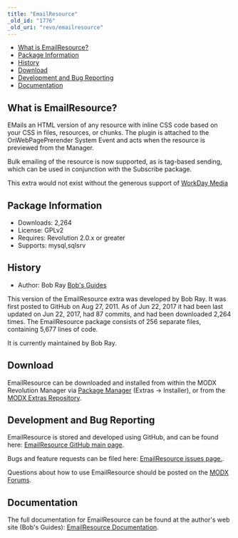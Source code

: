 ```yaml
---
title: "EmailResource"
_old_id: "1776"
_old_uri: "revo/emailresource"
---
```


- [What is EmailResource?](#EmailResource-WhatisEmailResource)
- [Package Information](#EmailResource-Information)
- [History](#EmailResource-History)
- [Download](#EmailResource-Download)
- [Development and Bug Reporting](#EmailResource-DevelopmentandBugReporting)
- [Documentation](#EmailResource-Documentation)
 
What is EmailResource?
----------------------

EMails an HTML version of any resource with inline CSS code based on your CSS in files, resources, or chunks. The plugin is attached to the OnWebPagePrerender System Event and acts when the resource is previewed from the Manager.

Bulk emailing of the resource is now supported, as is tag-based sending, which can be used in conjunction with the Subscribe package.

This extra would not exist without the generous support of [WorkDay Media](http://workdaymedia.com.au)

Package Information
-------------------

- Downloads: 2,264
- License: GPLv2
- Requires: Revolution 2.0.x or greater
- Supports: mysql,sqlsrv

History
-------

- Author: Bob Ray [Bob's Guides](https://bobsguides.com)

 This version of the EmailResource extra was developed by Bob Ray. It was first posted to GitHub on Aug 27, 2011. As of Jun 22, 2017 it had been last updated on Jun 22, 2017, had 87 commits, and had been downloaded 2,264 times. The EmailResource package consists of 256 separate files, containing 5,677 lines of code.

It is currently maintained by Bob Ray.

Download
--------

 EmailResource can be downloaded and installed from within the MODX Revolution Manager via [Package Manager](/revolution/2.x/developing-in-modx/advanced-development/package-management "Package Manager") (Extras -> Installer), or from the [MODX Extras Repository](https://modx.com/extras/package/emailresource).

Development and Bug Reporting 
------------------------------

 EmailResource is stored and developed using GitHub, and can be found here: [EmailResource GitHub main page](https://github.com/BobRay/EmailResource).

 Bugs and feature requests can be filed here: [EmailResource issues page.](https://github.com/BobRay/EmailResource/issues).

Questions about how to use EmailResource should be posted on the [MODX Forums](https://forums.modx.com).

Documentation
-------------

 The full documentation for EmailResource can be found at the author's web site (Bob's Guides): [EmailResource Documentation](https://bobsguides.com/emailresource-plugin-tutorial.html).

 